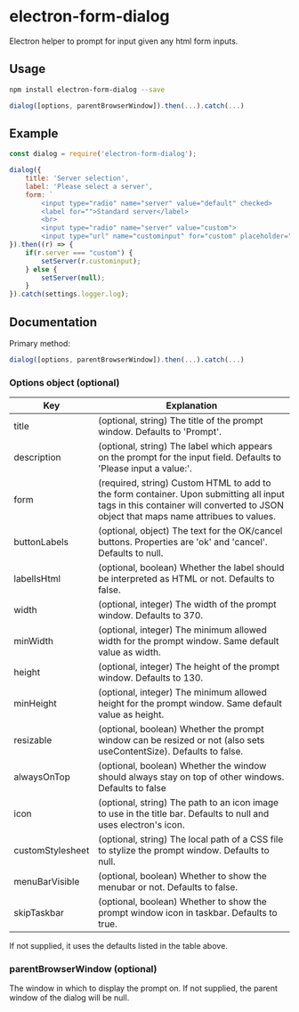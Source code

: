 # electron-form-dialog

Electron helper to prompt for input given any html form inputs.

## Usage

```sh
npm install electron-form-dialog --save
```

```js
dialog([options, parentBrowserWindow]).then(...).catch(...)
```

## Example

```js
const dialog = require('electron-form-dialog');

dialog({
	title: 'Server selection',
	label: 'Please select a server',
	form: `
        <input type="radio" name="server" value="default" checked>
        <label for="">Standard server</label>
        <br>
        <input type="radio" name="server" value="custom">
        <input type="url" name="custominput" for="custom" placeholder="http://test.com">`
}).then((r) => {
	if(r.server === "custom") {
        setServer(r.custominput);
    } else {
        setServer(null);
    }
}).catch(settings.logger.log);
```

## Documentation

Primary method:

```js
dialog([options, parentBrowserWindow]).then(...).catch(...)
```

### Options object (optional)

| Key  | Explanation |
| ------------- | ------------- |
| title  | (optional, string) The title of the prompt window. Defaults to 'Prompt'. |
| description  | (optional, string) The label which appears on the prompt for the input field. Defaults to 'Please input a value:'. |
| form | (required, string) Custom HTML to add to the form container. Upon submitting all input tags in this container will converted to JSON object that maps name attribues to values. |
| buttonLabels | (optional, object) The text for the OK/cancel buttons. Properties are 'ok' and 'cancel'. Defaults to null. |
| labelIsHtml | (optional, boolean) Whether the label should be interpreted as HTML or not. Defaults to false. |
| width  | (optional, integer) The width of the prompt window. Defaults to 370. |
| minWidth  | (optional, integer) The minimum allowed width for the prompt window. Same default value as width. |
| height  | (optional, integer) The height of the prompt window. Defaults to 130. |
| minHeight  | (optional, integer) The minimum allowed height for the prompt window. Same default value as height. |
| resizable  | (optional, boolean) Whether the prompt window can be resized or not (also sets useContentSize). Defaults to false. |
| alwaysOnTop | (optional, boolean) Whether the window should always stay on top of other windows. Defaults to false |
| icon | (optional, string) The path to an icon image to use in the title bar. Defaults to null and uses electron's icon. |
| customStylesheet  | (optional, string) The local path of a CSS file to stylize the prompt window. Defaults to null. |
| menuBarVisible | (optional, boolean) Whether to show the menubar or not. Defaults to false. |
| skipTaskbar | (optional, boolean) Whether to show the prompt window icon in taskbar. Defaults to true. |

If not supplied, it uses the defaults listed in the table above.

### parentBrowserWindow (optional)

The window in which to display the prompt on. If not supplied, the parent window of the dialog will be null.
